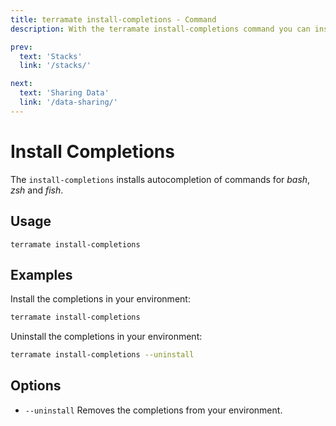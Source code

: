 ```yaml
---
title: terramate install-completions - Command
description: With the terramate install-completions command you can install some handy shell completions for the Terramate CLI.

prev:
  text: 'Stacks'
  link: '/stacks/'

next:
  text: 'Sharing Data'
  link: '/data-sharing/'
---
```


# Install Completions

The `install-completions` installs autocompletion of commands for _bash_, _zsh_ and _fish_.

## Usage

`terramate install-completions`

## Examples

Install the completions in your environment:

```bash
terramate install-completions
```

Uninstall the completions in your environment:

```bash
terramate install-completions --uninstall
```

## Options

- `--uninstall` Removes the completions from your environment.
